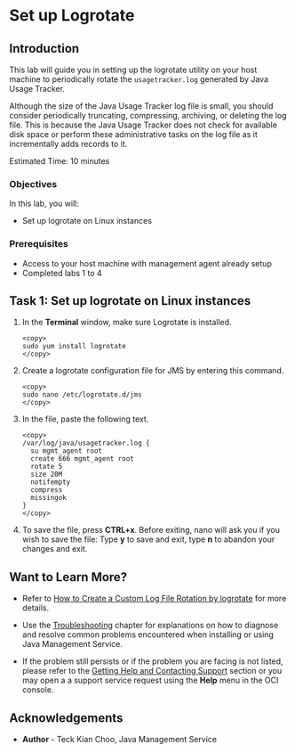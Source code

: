 # Set up Logrotate

## Introduction

This lab will guide you in setting up the logrotate utility on your host machine to periodically rotate the `usagetracker.log` generated by Java Usage Tracker.

Although the size of the Java Usage Tracker log file is small, you should consider periodically truncating, compressing, archiving, or deleting the log file. This is because the Java Usage Tracker does not check for available disk space or perform these administrative tasks on the log file as it incrementally adds records to it. 

Estimated Time: 10 minutes

### Objectives

In this lab, you will:

* Set up logrotate on Linux instances

### Prerequisites

* Access to your host machine with management agent already setup
* Completed labs 1 to 4

## Task 1: Set up logrotate on Linux instances

1. In the **Terminal** window, make sure Logrotate is installed.

    ```
    <copy>
    sudo yum install logrotate
    </copy>
    ```

2. Create a logrotate configuration file for JMS by entering this command.

    ```
    <copy>
    sudo nano /etc/logrotate.d/jms
    </copy>
    ```

3. In the file, paste the following text.

    ```
    <copy>
    /var/log/java/usagetracker.log {
      su mgmt_agent root
      create 666 mgmt_agent root
      rotate 5
      size 20M
      notifempty
      compress
      missingok
    }
    </copy>
    ```

4. To save the file, press **CTRL+x**. Before exiting, nano will ask you if you wish to save the file: Type **y** to save and exit, type **n** to abandon your changes and exit.

## Want to Learn More?

* Refer to [How to Create a Custom Log File Rotation by logrotate](https://support.oracle.com/knowledge/Oracle%20Linux%20and%20Virtualization/2087525_1.html) for more details.

* Use the [Troubleshooting](https://docs.oracle.com/en-us/iaas/jms/doc/troubleshooting.html#GUID-2D613C72-10F3-4905-A306-4F2673FB1CD3) chapter for explanations on how to diagnose and resolve common problems encountered when installing or using Java Management Service.

* If the problem still persists or if the problem you are facing is not listed, please refer to the [Getting Help and Contacting Support](https://docs.oracle.com/en-us/iaas/Content/GSG/Tasks/contactingsupport.htm) section or you may open a a support service request using the **Help** menu in the OCI console.

## Acknowledgements

* **Author** - Teck Kian Choo, Java Management Service
